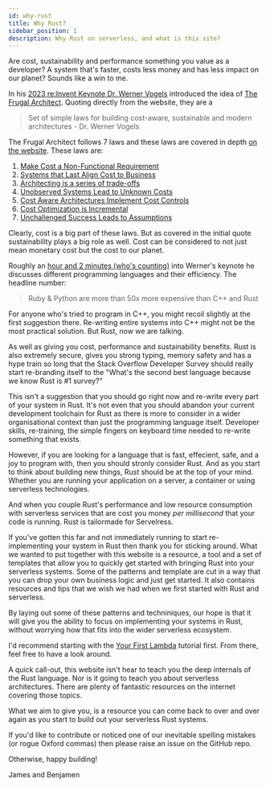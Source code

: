 ```yaml
---
id: why-rust
title: Why Rust?
sidebar_position: 1
description: Why Rust on serverless, and what is this site?
---
```


Are cost, sustainability and performance something you value as a developer? A system that's faster, costs less money and has less impact on our planet? Sounds like a win to me.

In his [2023 re:Invent Keynote Dr. Werner Vogels](https://www.youtube.com/watch?v=UTRBVPvzt9w) introduced the idea of [The Frugal Architect](https://www.thefrugalarchitect.com). Quoting directly from the website, they are a 

> Set of simple laws for building cost-aware, sustainable and modern architectures - Dr. Werner Vogels

The Frugal Architect follows 7 laws and these laws are covered in depth [on the website](https://www.thefrugalarchitect.com). These laws are:

1. [Make Cost a Non-Functional Requirement](https://thefrugalarchitect.com/laws/make-cost-a-non-functional-requirement.html)
2. [Systems that Last Align Cost to Business](https://thefrugalarchitect.com/laws/systems-that-last-align-cost-to-business.html)
3. [Architecting is a series of trade-offs](https://thefrugalarchitect.com/laws/architecting-is-a-series-of-trade-offs.html)
4. [Unobserved Systems Lead to Unknown Costs](https://thefrugalarchitect.com/laws/unobserved-systems-lead-to-unknown-costs.html)
5. [Cost Aware Architectures Implement Cost Controls](https://thefrugalarchitect.com/laws/cost-aware-architectures-implement-cost-controls.html)
6. [Cost Optimization is Incremental](https://thefrugalarchitect.com/laws/cost-optimization-is-incremental.html)
7. [Unchallenged Success Leads to Assumptions](https://thefrugalarchitect.com/laws/unchallenged-success-leads-to-assumptions.html)

Clearly, cost is a big part of these laws. But as covered in the initial quote sustainability plays a big role as well. Cost can be considered to not just mean monetary cost but the cost to our planet.

Roughly an [hour and 2 minutes (who's counting)](https://youtu.be/UTRBVPvzt9w?t=3720) into Werner's keynote he discusses different programming languages and their efficiency. The headline number:

> Ruby & Python are more than 50x more expensive than C++ and Rust

For anyone who's tried to program in C++, you might recoil slightly at the first suggestion there. Re-writing entire systems into C++ might not be the most practical solution. But Rust, now we are talking.

As well as giving you cost, performance and sustainability benefits. Rust is also extremely secure, gives you strong typing, memory safety and has a hype train so long that the Stack Overflow Developer Survey should really start re-branding itself to the "What's the second best language because we know Rust is #1 survey?"

This isn't a suggestion that you should go right now and re-write every part of your system in Rust.  It's not even that you should abandon your current development toolchain for Rust as there is more to consider in a wider organisational context than just the programming language itself. Developer skills, re-training, the simple fingers on keyboard time needed to re-write something that exists.

However, if you are looking for a language that is fast, effecient, safe, and a joy to program with, then you should stronly consider Rust.  And as you start to think about building new things, Rust should be at the top of your mind. Whether you are running your application on a server, a container or using serverless technologies. 

And when you couple Rust's performance and low resource consumption with serverless services that are cost you money *per millisecond* that your code is running. Rust is tailormade for Servelress.

If you've gotten this far and not immediately running to start re-implementing your system in Rust then thank you for sticking around. What we wanted to put together with this website is a resource, a tool and a set of templates that allow you to quickly get started with bringing Rust into your serverless systems.  Some of the patterns and template are cut in a way that you can drop your own business logic and just get started.  It also contains resources and tips that we wish we had when we first started with Rust and serverless.

By laying out some of these patterns and techniniques, our hope is that it will give you the ability to focus on implementing your systems in Rust, without worrying how that fits into the wider serverless ecosystem.

I'd recommend starting with the [Your First Lambda](./getting-started/your-first-lambda) tutorial first. From there, feel free to have a look around. 

A quick call-out, this website isn't hear to teach you the deep internals of the Rust language. Nor is it going to teach you about serverless architectures. There are plenty of fantastic resources on the internet covering those topics.

What we aim to give you, is a resource you can come back to over and over again as you start to build out your serverless Rust systems.

If you'd like to contribute or noticed one of our inevitable spelling mistakes (or rogue Oxford commas) then please raise an issue on the GitHub repo.

Otherwise, happy building! 

James and Benjamen